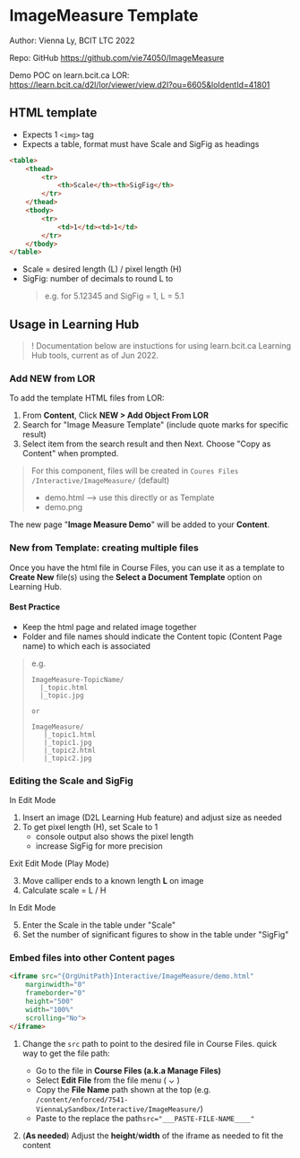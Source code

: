 # ImageMeasure Template #

Author: Vienna Ly, BCIT LTC 2022

Repo: GitHub <https://github.com/vie74050/ImageMeasure>

Demo POC on learn.bcit.ca LOR: <https://learn.bcit.ca/d2l/lor/viewer/view.d2l?ou=6605&loIdentId=41801>

## HTML template ##

- Expects 1 `<img>` tag
- Expects a table, format must have Scale and SigFig as headings

```html
<table>
    <thead>
        <tr>
            <th>Scale</th><th>SigFig</th>
        </tr>
    </thead>
    <tbody>
        <tr>
            <td>1</td><td>1</td>
        </tr>
    </tbody>
</table>

```

- Scale = desired length (L) / pixel length (H)
- SigFig: number of decimals to round L to
    >e.g. for 5.12345 and SigFig = 1, L = 5.1

## Usage in Learning Hub ##

>! Documentation below are instuctions for using learn.bcit.ca Learning Hub tools, current as of Jun 2022.

### Add NEW from LOR ###

To add the template HTML files from LOR:

1. From **Content**, Click **NEW > Add Object From LOR**
2. Search for "Image Measure Template" (include quote marks for specific result)
3. Select item from the search result and then Next. Choose "Copy as Content" when prompted.

>For this component, files will be created in `Coures Files /Interactive/ImageMeasure/` (default)
>
>- demo.html --> use this directly or as Template
>- demo.png

The new page "**Image Measure Demo**" will be added to your **Content**.

### New from Template: creating multiple files ###

Once you have the html file in Course Files, you can use it as a template to **Create New** file(s) using the **Select a Document Template** option on Learning Hub.

#### Best Practice ####

- Keep the html page and related image together
- Folder and file names should indicate the Content topic (Content Page name) to which each is associated

>e.g.
>```
>ImageMeasure-TopicName/
>   |_topic.html
>   |_topic.jpg
>
>or 
>
>ImageMeasure/
>    |_topic1.html
>    |_topic1.jpg
>    |_topic2.html
>    |_topic2.jpg
>```

### Editing the Scale and SigFig ###

In Edit Mode

1. Insert an image (D2L Learning Hub feature) and adjust size as needed
2. To get pixel length (H), set Scale to 1
    - console output also shows the pixel length
    - increase SigFig for more precision

Exit Edit Mode (Play Mode)

3. Move calliper ends to a known length **L** on image
4. Calculate scale = L / H

In Edit Mode

5. Enter the Scale in the table under "Scale"
6. Set the number of significant figures to show in the table under "SigFig"

### Embed files into other Content pages ###

```html
<iframe src="{OrgUnitPath}Interactive/ImageMeasure/demo.html" 
    marginwidth="0" 
    frameborder="0" 
    height="500" 
    width="100%" 
    scrolling="No">
</iframe>
```

1. Change the `src` path to point to the desired file in Course Files.  quick way to get the file path:
    - Go to the file in **Course Files (a.k.a Manage Files)**
    - Select **Edit File** from the file menu ( ⌄ )  
    - Copy the **File Name** path shown at the top (e.g. `/content/enforced/7541-ViennaLySandbox/Interactive/ImageMeasure/`)
    - Paste to the replace the path`src="___PASTE-FILE-NAME____"`

2. (**As needed**) Adjust the **height**/**width** of the iframe as needed to fit the content
